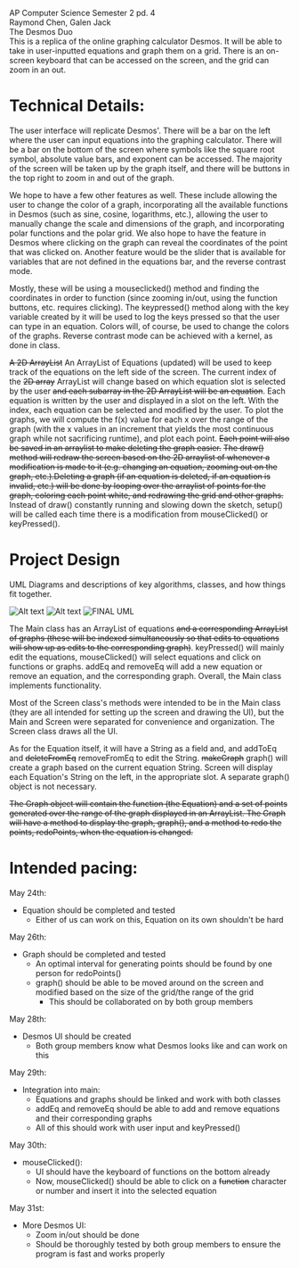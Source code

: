 AP Computer Science Semester 2 pd. 4 \
Raymond Chen, Galen Jack \
The Desmos Duo \
This is a replica of the online graphing calculator Desmos. It will be able to take in user-inputted equations and graph them on a grid. There is an on-screen keyboard that can be accessed on the screen, and the grid can zoom in an out.

# Technical Details:

The user interface will replicate Desmos'. There will be a bar on the left where the user can input equations into the graphing calculator. There will be a bar on the bottom of the screen where symbols like the square root symbol, absolute value bars, and exponent can be accessed. The majority of the screen will be taken up by the graph itself, and there will be buttons in the top right to zoom in and out of the graph. 

We hope to have a few other features as well. These include allowing the user to change the color of a graph, incorporating all the available functions in Desmos (such as sine, cosine, logarithms, etc.), allowing the user to manually change the scale and dimensions of the graph, and incorporating polar functions and the polar grid. We also hope to have the feature in Desmos where clicking on the graph can reveal the coordinates of the point that was clicked on. Another feature would be the slider that is available for variables that are not defined in the equations bar, and the reverse contrast mode.

Mostly, these will be using a mouseclicked() method and finding the coordinates in order to function (since zooming in/out, using the function buttons, etc. requires clicking). The keypressed() method along with the key variable created by it will be used to log the keys pressed so that the user can type in an equation. Colors will, of course, be used to change the colors of the graphs. Reverse contrast mode can be achieved with a kernel, as done in class. 

~~A 2D ArrayList~~ An ArrayList of Equations (updated) will be used to keep track of the equations on the left side of the screen. The current index of the ~~2D array~~ ArrayList will change based on which equation slot is selected by the user ~~and each subarray in the 2D ArrayList will be an equation~~. Each equation is written by the user and displayed in a slot on the left. With the index, each equation can be selected and modified by the user. To plot the graphs, we will compute the f(x) value for each x over the range of the graph (with the x values in an increment that yields the most continuous graph while not sacrificing runtime), and plot each point. ~~Each point will also be saved in an arraylist to make deleting the graph easier.~~ ~~The draw() method will redraw the screen based on the 2D arraylist of whenever a modification is made to it (e.g. changing an equation, zooming out on the graph, etc.).Deleting a graph (if an equation is deleted, if an equation is invalid, etc.) will be done by looping over the arraylist of points for the graph, coloring each point white, and redrawing the grid and other graphs.~~ Instead of draw() constantly running and slowing down the sketch, setup() will be called each time there is a modification from mouseClicked() or keyPressed().

# Project Design

UML Diagrams and descriptions of key algorithms, classes, and how things fit together.

![Alt text](UML.jpg?raw=true "First UML")
![Alt text](uml.png?raw=true "Updated UML")
![FINAL UML](newUML.png?raw=true "Final UML")

The Main class has an ArrayList of equations ~~and a corresponding ArrayList of graphs (these will be indexed simultaneously so that edits to equations will show up as edits to the corresponding graph)~~. keyPressed() will mainly edit the equations, mouseClicked() will select equations and click on functions or graphs. addEq and removeEq will add a new equation or remove an equation, and the corresponding graph. Overall, the Main class implements functionality.

Most of the Screen class's methods were intended to be in the Main class (they are all intended for setting up the screen and drawing the UI), but the Main and Screen were separated for convenience and organization. The Screen class draws all the UI.

As for the Equation itself, it will have a String as a field and, and addToEq and ~~deleteFromEq~~ removeFromEq to edit the String. ~~makeGraph~~ graph() will create a graph based on the current equation String. Screen will display each Equation's String on the left, in the appropriate slot. A separate graph() object is not necessary.

~~The Graph object will contain the function (the Equation) and a set of points generated over the range of the graph displayed in an ArrayList. The Graph will have a method to display the graph, graph(), and a method to redo the points, redoPoints, when the equation is changed.~~

# Intended pacing:
May 24th:
- Equation should be completed and tested
  - Either of us can work on this, Equation on its own shouldn't be hard

May 26th: 
- Graph should be completed and tested
  - An optimal interval for generating points should be found by one person for redoPoints()
  - graph() should be able to be moved around on the screen and modified based on the size of the grid/the range of the grid
    - This should be collaborated on by both group members

May 28th:
- Desmos UI should be created
  - Both group members know what Desmos looks like and can work on this

May 29th:
- Integration into main:  
  - Equations and graphs should be linked and work with both classes
  - addEq and removeEq should be able to add and remove equations and their corresponding graphs
  - All of this should work with user input and keyPressed()

May 30th:
- mouseClicked():
  - UI should have the keyboard of functions on the bottom already
  - Now, mouseClicked() should be able to click on a ~~function~~ character or number and insert it into the selected equation

May 31st:
- More Desmos UI:
  - Zoom in/out should be done
  - Should be thoroughly tested by both group members to ensure the program is fast and works properly